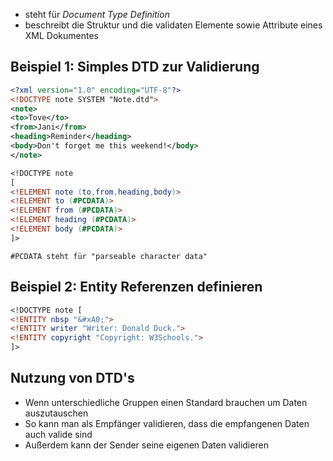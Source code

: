 - steht für *Document Type Definition*
- beschreibt die Struktur und die validaten Elemente sowie Attribute eines XML Dokumentes

## Beispiel 1: Simples DTD zur Validierung
```xml
<?xml version="1.0" encoding="UTF-8"?>  
<!DOCTYPE note SYSTEM "Note.dtd">  
<note>  
<to>Tove</to>  
<from>Jani</from>  
<heading>Reminder</heading>  
<body>Don't forget me this weekend!</body>  
</note>
```

```dtd
<!DOCTYPE note  
[  
<!ELEMENT note (to,from,heading,body)>  
<!ELEMENT to (#PCDATA)>  
<!ELEMENT from (#PCDATA)>  
<!ELEMENT heading (#PCDATA)>  
<!ELEMENT body (#PCDATA)>  
]>
```

```ad-note
#PCDATA steht für "parseable character data"
```

## Beispiel 2: Entity Referenzen definieren
```dtd
<!DOCTYPE note [  
<!ENTITY nbsp "&#xA0;">  
<!ENTITY writer "Writer: Donald Duck.">  
<!ENTITY copyright "Copyright: W3Schools.">  
]>
```

## Nutzung von DTD's
- Wenn unterschiedliche Gruppen einen Standard brauchen um Daten auszutauschen
- So kann man als Empfänger validieren, dass die empfangenen Daten auch valide sind
- Außerdem kann der Sender seine eigenen Daten validieren